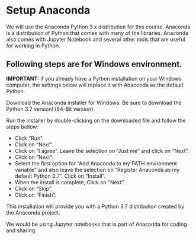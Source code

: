 # Setup Anaconda

We will use the Anaconda Python 3.x distribution for this course. Anaconda is a distribution of Python that comes with many of the libraries. Anaconda also comes with Jupyter Notebook and several other tools that are useful for working in Python.

## Following steps are for Windows environment. 

**IMPORTANT:** if you already have a Python installation on your Windows computer, the settings below will replace it with Anaconda as the default Python. 

Download the Anaconda installer for Windows. Be sure to download the Python 3.7 version! (64-Bit version)

Run the installer by double-clicking on the downloaded file and follow the steps bellow:

* Click “Run”.
* Click on “Next”.
* Click on “I agree”. Leave the selection on “Just me” and click on “Next”.
* Click on “Next”.
* Select the first option for “Add Anaconda to my PATH environment variable” and also leave the selection on “Register Anaconda as my default Python 3.7”. Click on “Install”.
* When the install is complete, Click on “Next”.
* Click on “Skip”.
* Click on “Finish”.

This installation will provide you with a Python 3.7 distribution created by the Anaconda project.

We would be using Jupyter notebooks that is part of Anaconda for coding and sharing.
